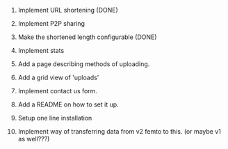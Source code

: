 1. Implement URL shortening (DONE)
2. Implement P2P sharing
3. Make the shortened length configurable (DONE)
4. Implement stats
5. Add a page describing methods of uploading.
6. Add a grid view of 'uploads'
7. Implement contact us form.
8. Add a README on how to set it up.
9. Setup one line installation

10. Implement way of transferring data from v2 femto to this. (or maybe v1 as well???)
